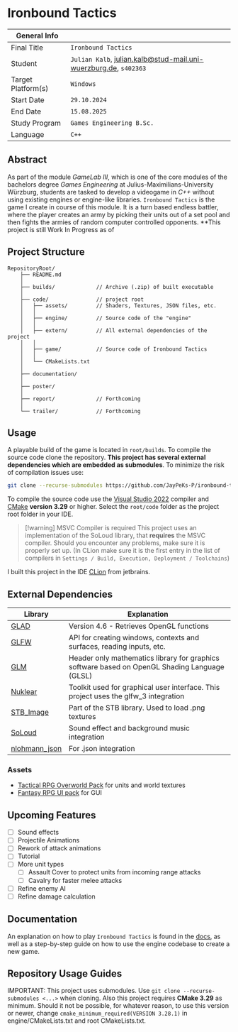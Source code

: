 # Ironbound Tactics

| General Info       |                                                                  |
| ------------------ | ---------------------------------------------------------------- |
| Final Title        | `Ironbound Tactics`                                              |
| Student            | `Julian Kalb`, julian.kalb@stud-mail.uni-wuerzburg.de, `s402363` |
| Target Platform(s) | `Windows`                                                        |
| Start Date         | `29.10.2024`                                                     |
| End Date           | `15.08.2025`                                                     |
| Study Program      | `Games Engineering B.Sc.`                                        |
| Language           | `C++`                                                            |

## Abstract
As part of the module *GameLab III*, which is one of the core modules of the bachelors degree *Games Engineering* at Julius-Maximilians-University Würzburg, students are tasked to develop a videogame in *C++* without using existing engines or engine-like
libraries.
`Ironbound Tactics` is the game I create in course of this module. It is a turn based endless battler, where the player creates an army by picking their units out of a set pool and then fights the armies of random computer controlled opponents.
**This project is still Work In Progress as of 

## Project Structure

```
RepositoryRoot/
    ├── README.md           
    │                       
    ├── builds/             // Archive (.zip) of built executable
    │                        
    ├── code/               // project root
    │   ├── assets/         // Shaders, Textures, JSON files, etc.
    │   │                                              
    │   ├── engine/         // Source code of the "engine"
    │   │                                              
    │   ├── extern/         // All external dependencies of the project
    │   │                                              
    │   ├── game/           // Source code of Ironbound Tactics
    │   │                                              
    │   └── CMakeLists.txt  
    │                       
    ├── documentation/      
    │                       
    ├── poster/             
    │                       
    ├── report/             // Forthcoming
    │                       
    └── trailer/            // Forthcoming
```
## Usage
A playable build of the game is located in `root/builds`.  To compile the source code clone the repository. **This project has several external dependencies which are embedded as submodules**. To minimize the risk of compilation issues use:
```bash
git clone --recurse-submodules https://github.com/JayPeKs-P/ironbound-tactics
```


To compile the source code use the [Visual Studio 2022](https://visualstudio.microsoft.com/vs/features/cplusplus/) compiler and [CMake](https://cmake.org/) **version 3.29** or higher. Select the `root/code` folder as the project root folder in your IDE.
> [!warning] MSVC Compiler is required
> This project uses an implementation of the SoLoud library, that **requires** the MSVC compiler. Should you encounter any problems, make sure it is properly set up. (In CLion make sure it is the first entry in the list of compilers in
>  `Settings / Build, Execution, Deployment / Toolchains`)

I built this project in the IDE [CLion](https://www.jetbrains.com/clion/) from jetbrains.  

## External Dependencies

| **Library**                                                       | **Explanation**                                                                               |
| ----------------------------------------------------------------- | --------------------------------------------------------------------------------------------- |
| [GLAD](https://glad.dav1d.de/)                                    | Version 4.6 - Retrieves OpenGL functions                                                      |
| [GLFW](https://github.com/glfw/glfw)                              | API for creating windows, contexts and surfaces, reading inputs, etc.                         |
| [GLM](https://github.com/g-truc/glm)                              | Header only mathematics library for graphics software based on OpenGL Shading Language (GLSL) |
| [Nuklear](https://github.com/Immediate-Mode-UI/Nuklear)           | Toolkit used for graphical user interface. This project uses the glfw_3 integration           |
| [STB_Image](https://github.com/nothings/stb)                      | Part of the STB library. Used to load .png textures                                           |
| [SoLoud](https://github.com/jarikomppa/soloud?tab=readme-ov-file) | Sound effect and background music integration                                                 |
| [nlohmann_json](https://github.com/nlohmann/json)                 | For .json integration                                                                         |

### Assets
- [Tactical RPG Overworld Pack](https://www.gamedevmarket.net/asset/tactical-rpg-overworld-pack) for units and world textures
- [Fantasy RPG UI pack](https://www.gamedevmarket.net/asset/rpg-ui-pack) for GUI

## Upcoming Features
- [ ] Sound effects
- [ ] Projectile Animations
- [ ] Rework of attack animations
- [ ] Tutorial
- [ ] More unit types
	- [ ] Assault Cover to protect units from incoming range attacks
	- [ ] Cavalry for faster melee attacks
- [ ] Refine enemy AI
- [ ] Refine damage calculation
## Documentation
An explanation on how to play `Ironbound Tactics` is found in the [docs](documentation/index.html), as well as a step-by-step guide on how to use the engine codebase to create a new game.

## Repository Usage Guides
IMPORTANT: This project uses submodules. Use `git clone --recurse-submodules <...>` when cloning. 
Also this project requires **CMake 3.29** as minimum. Should it not be possible, for whatever reason, to use this version or newer, change `cmake_minimum_required(VERSION 3.28.1)` in engine/CMakeLists.txt and root CMakeLists.txt.